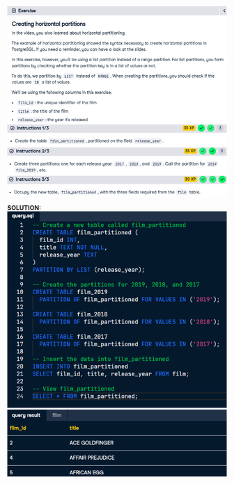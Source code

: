 ![problem](image-19.png)<br>
![task1](image-20.png)<br>
![task2](image-21.png)<br>
![task3](image-22.png)<br>

**SOLUTION:**<br>
![solution](image-23.png)